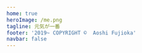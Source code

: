 ```yaml
---
home: true
heroImage: /me.png
tagline: 元気が一番
footer: '2019~ COPYRIGHT ©️  Aoshi Fujioka'
navbar: false
---
```



